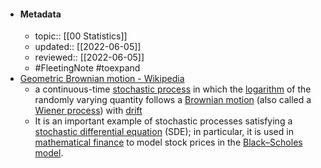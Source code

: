 - #### Metadata
	- topic:: [[00 Statistics]]
	- updated:: [[2022-06-05]]
	- reviewed:: [[2022-06-05]]
	- #FleetingNote #toexpand 
- [Geometric Brownian motion - Wikipedia](https://en.wikipedia.org/wiki/Geometric_Brownian_motion)
	- a continuous-time [stochastic process](https://en.wikipedia.org/wiki/Stochastic_process "Stochastic process") in which the [logarithm](https://en.wikipedia.org/wiki/Logarithm "Logarithm") of the randomly varying quantity follows a [Brownian motion](https://en.wikipedia.org/wiki/Brownian_motion "Brownian motion") (also called a [Wiener process](https://en.wikipedia.org/wiki/Wiener_process "Wiener process")) with [drift](https://en.wikipedia.org/wiki/Stochastic_drift)
	- It is an important example of stochastic processes satisfying a [stochastic differential equation](https://en.wikipedia.org/wiki/Stochastic_differential_equation "Stochastic differential equation") (SDE); in particular, it is used in [mathematical finance](https://en.wikipedia.org/wiki/Mathematical_finance "Mathematical finance") to model stock prices in the [Black–Scholes model](https://en.wikipedia.org/wiki/Black%E2%80%93Scholes_model "Black–Scholes model").